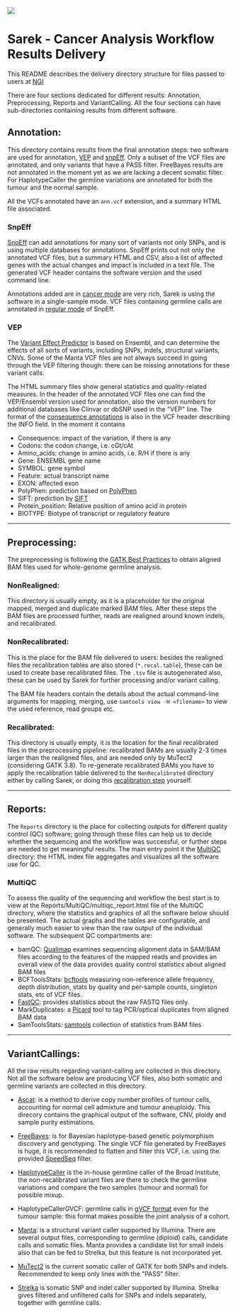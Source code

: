 ![](doc/images/Sarek_logo.png)
# Sarek - Cancer Analysis Workflow Results Delivery
This README describes the delivery directory structure for files passed to users at [NGI][ngi-link]

There are four sections dedicated for different results: Annotation, Preprocessing, Reports and VariantCalling.
All the four sections can have sub-directories containing results from different software.

## Annotation:

This directory contains results from the final annotation steps: two software are used for annotation, [VEP][vep-link] and [snpEff][snpeff-link].
Only a subset of the VCF files are annotated, and only variants that have a PASS filter.
FreeBayes results are not annotated in the moment yet as
we are lacking a decent somatic filter.
For HaplotypeCaller the germline variations are annotated for both the tumour and the normal sample.

All the VCFs annotated have an `ann.vcf` extension, and a summary HTML file associated.

### SnpEff

[SnpEff][snpeff-link] can add annotations for many sort of variants not only SNPs, and is using multiple databases for annotations.
SnpEff prints out not only the annotated VCF files, but a summary HTML and CSV, also a list of affected genes with the actual changes and impact is included in a text file.
The generated VCF header contains the software version and the used command line.

Annotations added are in [cancer mode][snpeff-cancer-mode] are very rich, Sarek is using the software in a single-sample mode.
VCF files containing germline calls are annotated in [regular mode][snpeff-regular-mode] of SnpEff.

### VEP

The [Variant Effect Predictor][vep-link] is based on Ensembl, and can determine the effects of all sorts of variants, including SNPs, indels, structural variants, CNVs.
Some of the Manta VCF files are not always succeed in going through the VEP filtering though: there can be missing annotations for these variant calls.

The HTML summary files show general statistics and quality-related measures.
In the header of the annotated VCF files one can find the VEP/Ensembl version used for annotation, also the version numbers for additional databases like Clinvar or dbSNP used in the "VEP" line.
The format of the [consequence annotations][VEP-predictions] is also in the VCF header describing the INFO field.
In the moment it contains

* Consequence: impact of the variation, if there is any
* Codons: the codon change, i.e. cGt/cAt
* Amino\_acids: change in amino acids, i.e. R/H if there is any
* Gene: ENSEMBL gene name
* SYMBOL: gene symbol
* Feature: actual transcript name
* EXON: affected exon
* PolyPhen: prediction based on [PolyPhen][polyphen-link]
* SIFT: prediction by [SIFT][sift-link]
* Protein\_position: Relative position of amino acid in protein
* BIOTYPE: Biotype of transcript or regulatory feature

---
## Preprocessing:

The preprocessing is following the [GATK Best Practices][GATK-BP] to obtain aligned BAM files used for whole-genome germline analysis.

### NonRealigned:

This directory is usually empty, as it is a placeholder for the original mapped, merged and duplicate marked BAM files.
After these steps the BAM files are processed further, reads are realigned around known indels, and recalibrated.

### NonRecalibrated:

This is the place for the BAM file delivered to users: besides the realigned files the recalibration tables are also stored (`*.recal.table`), these can be used to create base recalibrated files.
The `.tsv` file is autogenerated also, these can be used by Sarek for further processing and/or variant calling.

The BAM file headers contain the details about the actual command-line arguments for mapping, merging, use `samtools view -H <filename>` to view the used reference, read groups etc.

### Recalibrated:

This directory is usually empty, it is the location for the final recalibrated files in the preprocessing pipeline: recalibrated BAMs are usually 2-3 times larger than the realigned files, and are needed only by MuTect2 (considering GATK 3.8).
To re-generate recalibrated BAMs you have to apply the recalibration table delivered to the `NonRecalibrated` directory either by calling Sarek, or doing this [recalibration step][BQSR-link] yourself.

---
## Reports:

The `Reports` directory is the place for collecting outputs for different quality control (QC) software; going through these files can help us to decide whether the sequencing and the workflow was successful, or further steps are needed to get meaningful results.
The main entry point it the [MultiQC][multiqc-link]
directory: the HTML index file aggregates and visualizes all the software use for QC.

### MultiQC  
To assess the quality of the sequencing and workflow the best start is to view at the Reports\/MultiQC\/multiqc\_report.html file of the MultiQC directory, where the statistics and graphics of all the software below should be presented.
The actual graphs and the tables are configurable, and generally much easier to view than the raw output of the individual software.
The subsequent QC compartments are:

* bamQC: [Qualimap][qualimap-link] examines sequencing alignment data in SAM/BAM files according to the features of the mapped reads and provides an overall view of the data provides quality control statistics about aligned BAM files
* BCFToolsStats: [bcftools][bcftools] measuring non-reference allele frequency, depth distribution, stats by quality and per-sample counts, singleton stats, etc of VCF files.
* [FastQC][fastqc]: provides statistics about the raw FASTQ files only.
* MarkDuplicates: a [Picard][picard-md] tool to tag PCR/optical duplicates from aligned BAM data
* SamToolsStats: [samtools][samtools] collection of statistics from BAM files
---

## VariantCallings:

All the raw results regarding variant-calling are collected in this directory.
Not all the software below are producing VCF files, also both somatic and germline variants are collected in this directory.

* [Ascat][ascat]: is a method to derive copy number profiles of tumour cells, accounting for normal cell admixture and tumour aneuploidy.
This direcory contains the graphical output of the software, CNV, ploidy and sample purity estimations.

* [FreeBayes][freebayes]: is for Bayesian haplotype-based genetic polymorphism discovery and genotyping.
The single VCF file generated by FreeBayes is huge, it is recommended to flatten and filter this VCF, i.e. using the provided [SpeedSeq][speedseq] filter.

* [HaplotypeCaller][haplotypecaller] is the in-house germline caller of the Broad Institute, the non-recalibrated variant files are there to check the germline variations and compare the two samples (tumour and normal) for possible mixup.

* HaplotypeCallerGVCF: germline calls in [gVCF format][genomicvcf] even for the tumour sample: this format makes possible the joint analysis of a cohort.

* [Manta][manta]: is a structural variant caller supported by Illumina.
There are several output files, corresponding to germline (diploid) calls, candidate calls and somatic files.
Manta provides a candidate list for small indels also that can be fed to Strelka, but this feature is not incorporated yet.

* [MuTect2][mutect2] is the current somatic caller of GATK for both SNPs and indels.
Recommended to keep only lines with the "PASS" filter.

* [Strelka][strelka] is somatic SNP and indel caller supported by Illumina.
Strelka gives filtered and unfiltered calls for SNPs and indels separately, together with germline calls.

[ascat]:https://www.crick.ac.uk/research/a-z-researchers/researchers-v-y/peter-van-loo/software/
[bcftools]: http://www.htslib.org/doc/bcftools.html
[BQSR-link]: https://gatkforums.broadinstitute.org/gatk/discussion/44/base-quality-score-recalibration-bqsr
[fastqc]: https://www.bioinformatics.babraham.ac.uk/projects/fastqc/
[freebayes]: https://github.com/ekg/freebayes
[GATK-BP]: https://software.broadinstitute.org/gatk/best-practices/bp_3step.php?case=GermShortWGS
[haplotypecaller]: https://software.broadinstitute.org/gatk/documentation/tooldocs/current/org_broadinstitute_gatk_tools_walkers_haplotypecaller_HaplotypeCaller.php
[genomicvcf]: https://gatkforums.broadinstitute.org/gatk/discussion/4017/what-is-a-gvcf-and-how-is-it-different-from-a-regular-vcf
[manta]: https://github.com/Illumina/manta/blob/master/docs/userGuide/README.md#structural-variant-predictions
[multiqc-link]: http://multiqc.info/
[mutect2]: https://software.broadinstitute.org/gatk/documentation/tooldocs/current/org_broadinstitute_gatk_tools_walkers_cancer_m2_MuTect2.php
[ngi-link]: https://ngisweden.scilifelab.se/
[picard-md]: http://broadinstitute.github.io/picard/command-line-overview.html#MarkDuplicates
[polyphen-link]: http://genetics.bwh.harvard.edu/pph2/
[qualimap-link]: http://qualimap.bioinfo.cipf.es
[samtools]: http://www.htslib.org/
[sift-link]: http://sift.bii.a-star.edu.sg/
[snpeff-link]: http://snpeff.sourceforge.net/
[snpeff-cancer-mode]: http://snpeff.sourceforge.net/SnpEff_manual.html#cancer
[snpeff-regular-mode]: http://snpeff.sourceforge.net/SnpEff_manual.html#input
[speedseq]: https://github.com/SciLifeLab/Sarek/blob/master/scripts/speedseq.filter.awk
[strelka]: https://github.com/Illumina/strelka
[vep-link]: http://www.ensembl.org/Tools/VEP
[VEP-predictions]: https://www.ensembl.org/info/genome/variation/predicted_data.html
[logo]: https://img.shields.io/github/release/SciLifeLab/Sarek.svg
